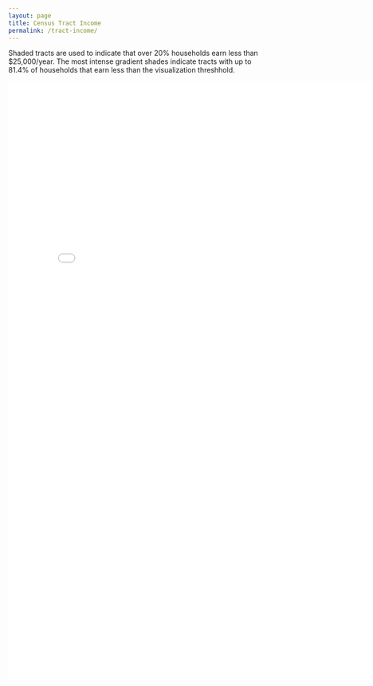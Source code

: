 ```yaml
---
layout: page
title: Census Tract Income
permalink: /tract-income/
---
```


Shaded tracts are used to indicate that over 20% households earn less than $25,000/year.  The most intense gradient shades indicate tracts with up to 81.4% of households that earn less than the visualization threshhold. 

<iframe frameborder="no" scrolling = "no" border="0" width="800" height="1200" src="{{ site.baseurl }}/assets/tractsincome/index.html" title="tracts_income"></iframe>
